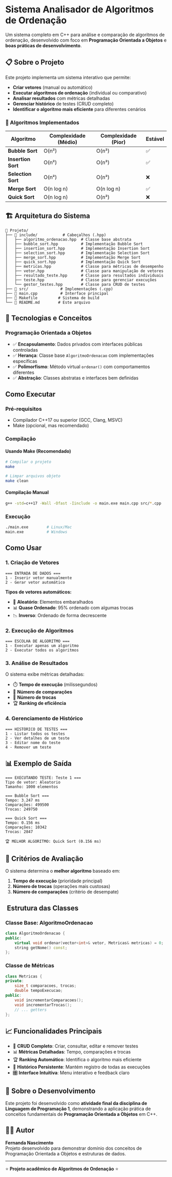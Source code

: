 #  Sistema Analisador de Algoritmos de Ordenação

Um sistema completo em C++ para análise e comparação de algoritmos de ordenação, desenvolvido com foco em **Programação Orientada a Objetos** e **boas práticas de desenvolvimento**.

## 📋 Sobre o Projeto

Este projeto implementa um sistema interativo que permite:
- **Criar vetores** (manual ou automático)
- **Executar algoritmos de ordenação** (individual ou comparativo)
- **Analisar resultados** com métricas detalhadas
- **Gerenciar histórico** de testes (CRUD completo)
- **Identificar o algoritmo mais eficiente** para diferentes cenários

### 🎯 Algoritmos Implementados

| Algoritmo | Complexidade (Médio) | Complexidade (Pior) | Estável |
|-----------|---------------------|---------------------|---------|
| **Bubble Sort** | O(n²) | O(n²) | ✅ |
| **Insertion Sort** | O(n²) | O(n²) | ✅ |
| **Selection Sort** | O(n²) | O(n²) | ❌ |
| **Merge Sort** | O(n log n) | O(n log n) | ✅ |
| **Quick Sort** | O(n log n) | O(n²) | ❌ |

## 🏗️ Arquitetura do Sistema

```
📁 Projeto/
├── 📁 include/           # Cabeçalhos (.hpp)
│   ├── algoritmo_ordenacao.hpp  # Classe base abstrata
│   ├── bubble_sort.hpp          # Implementação Bubble Sort
│   ├── insertion_sort.hpp       # Implementação Insertion Sort
│   ├── selection_sort.hpp       # Implementação Selection Sort
│   ├── merge_sort.hpp           # Implementação Merge Sort
│   ├── quick_sort.hpp           # Implementação Quick Sort
│   ├── metricas.hpp             # Classe para métricas de desempenho
│   ├── vetor.hpp                # Classe para manipulação de vetores
│   ├── resultado_teste.hpp      # Classe para resultados individuais
│   ├── teste.hpp                # Classe para gerenciar execuções
│   └── gestor_testes.hpp        # Classe para CRUD de testes
├── 📁 src/              # Implementações (.cpp)
├── 📄 main.cpp          # Interface principal
├── 📄 Makefile         # Sistema de build
└── 📄 README.md        # Este arquivo
```

## 🔧 Tecnologias e Conceitos

### **Programação Orientada a Objetos**
- ✅ **Encapsulamento**: Dados privados com interfaces públicas controladas
- ✅ **Herança**: Classe base `AlgoritmoOrdenacao` com implementações específicas
- ✅ **Polimorfismo**: Método virtual `ordenar()` com comportamentos diferentes
- ✅ **Abstração**: Classes abstratas e interfaces bem definidas

##  Como Executar

### **Pré-requisitos**
- Compilador C++17 ou superior (GCC, Clang, MSVC)
- Make (opcional, mas recomendado)

### **Compilação**

#### Usando Make (Recomendado)
```bash
# Compilar o projeto
make

# Limpar arquivos objeto
make clean
```

#### Compilação Manual
```bash
g++ -std=c++17 -Wall -Ofast -Iinclude -o main.exe main.cpp src/*.cpp
```

### **Execução**
```bash
./main.exe        # Linux/Mac
main.exe          # Windows
```

##  Como Usar

### **1. Criação de Vetores**
```
=== ENTRADA DE DADOS ===
1 - Inserir vetor manualmente
2 - Gerar vetor automático
```

**Tipos de vetores automáticos:**
- 🎲 **Aleatório**: Elementos embaralhados
- 📊 **Quase Ordenado**: 95% ordenado com algumas trocas
- 📉 **Inverso**: Ordenado de forma decrescente

### **2. Execução de Algoritmos**
```
=== ESCOLHA DE ALGORITMO ===
1 - Executar apenas um algoritmo
2 - Executar todos os algoritmos
```

### **3. Análise de Resultados**
O sistema exibe métricas detalhadas:
- ⏱️ **Tempo de execução** (milissegundos)
- 🔄 **Número de comparações**
- 🔀 **Número de trocas**
- 🏆 **Ranking de eficiência**

### **4. Gerenciamento de Histórico**
```
=== HISTÓRICO DE TESTES ===
1 - Listar todos os testes
2 - Ver detalhes de um teste
3 - Editar nome do teste
4 - Remover um teste
```

## 📊 Exemplo de Saída

```
=== EXECUTANDO TESTE: Teste 1 ===
Tipo de vetor: Aleatorio
Tamanho: 1000 elementos

=== Bubble Sort ===
Tempo: 3.247 ms
Comparações: 499500
Trocas: 249750

=== Quick Sort ===
Tempo: 0.156 ms
Comparações: 10342
Trocas: 2847

🏆 MELHOR ALGORITMO: Quick Sort (0.156 ms)
```

## 🎯 Critérios de Avaliação

O sistema determina o **melhor algoritmo** baseado em:

1. **Tempo de execução** (prioridade principal)
2. **Número de trocas** (operações mais custosas)
3. **Número de comparações** (critério de desempate)

## ️ Estrutura das Classes

### **Classe Base: AlgoritmoOrdenacao**
```cpp
class AlgoritmoOrdenacao {
public:
    virtual void ordenar(vector<int>& vetor, Metricas& metricas) = 0;
    string getNome() const;
};
```

### **Classe de Métricas**
```cpp
class Metricas {
private:
    size_t comparacoes, trocas;
    double tempoExecucao;
public:
    void incrementarComparacoes();
    void incrementarTrocas();
    // ... getters
};
```

## 📈 Funcionalidades Principais

- 🔧 **CRUD Completo**: Criar, consultar, editar e remover testes
- 📊 **Métricas Detalhadas**: Tempo, comparações e trocas
- 🏆 **Ranking Automático**: Identifica o algoritmo mais eficiente
- 💾 **Histórico Persistente**: Mantém registro de todas as execuções
- 🎛️ **Interface Intuitiva**: Menu interativo e feedback claro

## 🤝 Sobre o Desenvolvimento

Este projeto foi desenvolvido como **atividade final da disciplina de Linguagem de Programação 1**, demonstrando a aplicação prática de conceitos fundamentais de **Programação Orientada a Objetos** em C++.

## 👨‍💻 Autor

**Fernanda Nascimento**  
Projeto desenvolvido para demonstrar domínio dos conceitos de Programação Orientada a Objetos e estruturas de dados.

---

⭐ **Projeto acadêmico de Algoritmos de Ordenação** ⭐